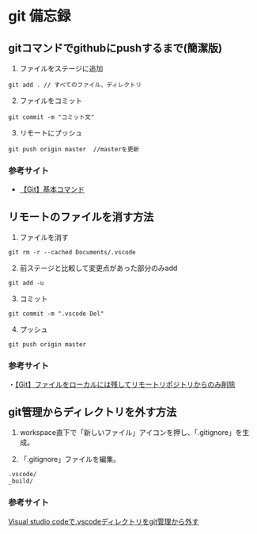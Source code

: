 # git 備忘録

## gitコマンドでgithubにpushするまで(簡潔版)

1. ファイルをステージに追加
```
git add . // すべてのファイル、ディレクトリ
```

2. ファイルをコミット
```
git commit -m "コミット文"
```

3. リモートにプッシュ
```
git push origin master  //masterを更新
```

### 参考サイト
- [【Git】基本コマンド](https://qiita.com/konweb/items/621722f67fdd8f86a017)

## リモートのファイルを消す方法

1. ファイルを消す
```git
git rm -r --cached Documents/.vscode
```
2. 前ステージと比較して変更点があった部分のみadd
```git
git add -u
```
3. コミット
```git
git commit -m ".vscode Del"
```
4. プッシュ
```git
git push origin master
```

### 参考サイト
・[【Git】ファイルをローカルには残してリモートリポジトリからのみ削除](http://mimaunes.hatenablog.com/entry/20150817/1439741937)

## git管理からディレクトリを外す方法

1. workspace直下で「新しいファイル」アイコンを押し、「.gitignore」を生成。

2. 「.gitignore」ファイルを編集。
```.gitignore
.vscode/
_build/
```

### 参考サイト
[Visual studio codeで.vscodeディレクトリをgit管理から外す](https://qiita.com/EngTks/items/a4f875956f0b087668f6)
